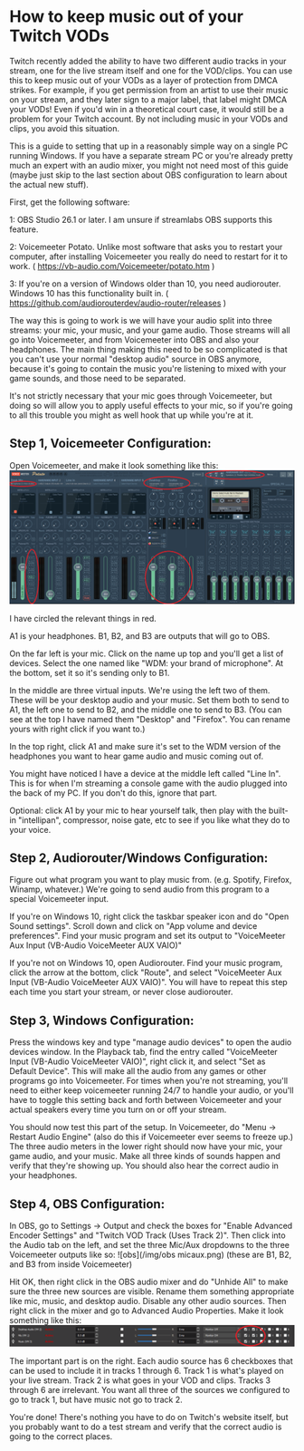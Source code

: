 # How to keep music out of your Twitch VODs

Twitch recently added the ability to have two different audio tracks in your stream, one for the live stream itself and one for the VOD/clips. You can use this to keep music out of your VODs as a layer of protection from DMCA strikes. For example, if you get permission from an artist to use their music on your stream, and they later sign to a major label, that label might DMCA your VODs! Even if you'd win in a theoretical court case, it would still be a problem for your Twitch account. By not including music in your VODs and clips, you avoid this situation.

This is a guide to setting that up in a reasonably simple way on a single PC running Windows. If you have a separate stream PC or you're already pretty much an expert with an audio mixer, you might not need most of this guide (maybe just skip to the last section about OBS configuration to learn about the actual new stuff).

First, get the following software:

1: OBS Studio 26.1 or later. I am unsure if streamlabs OBS supports this feature.

2: Voicemeeter Potato. Unlike most software that asks you to restart your computer, after installing Voicemeeter you really do need to restart for it to work. ( https://vb-audio.com/Voicemeeter/potato.htm )

3: If you're on a version of Windows older than 10, you need audiorouter. Windows 10 has this functionality built in. ( https://github.com/audiorouterdev/audio-router/releases )

The way this is going to work is we will have your audio split into three streams: your mic, your music, and your game audio. Those streams will all go into Voicemeeter, and from Voicemeeter into OBS and also your headphones. The main thing making this need to be so complicated is that you can't use your normal "desktop audio" source in OBS anymore, because it's going to contain the music you're listening to mixed with your game sounds, and those need to be separated. 

It's not strictly necessary that your mic goes through Voicemeeter, but doing so will allow you to apply useful effects to your mic, so if you're going to all this trouble you might as well hook that up while you're at it.

## Step 1, Voicemeeter Configuration:

Open Voicemeeter, and make it look something like this: ![voicemeeter](/img/voicemeeter.png)

I have circled the relevant things in red. 

A1 is your headphones. B1, B2, and B3 are outputs that will go to OBS.

On the far left is your mic. Click on the name up top and you'll get a list of devices. Select the one named like "WDM: your brand of microphone". At the bottom, set it so it's sending only to B1.

In the middle are three virtual inputs. We're using the left two of them. These will be your desktop audio and your music. Set them both to send to A1, the left one to send to B2, and the middle one to send to B3. (You can see at the top I have named them "Desktop" and "Firefox". You can rename yours with right click if you want to.)

In the top right, click A1 and make sure it's set to the WDM version of the headphones you want to hear game audio and music coming out of.

You might have noticed I have a device at the middle left called "Line In". This is for when I'm streaming a console game with the audio plugged into the back of my PC. If you don't do this, ignore that part.

Optional: click A1 by your mic to hear yourself talk, then play with the built-in "intellipan", compressor, noise gate, etc to see if you like what they do to your voice.

## Step 2, Audiorouter/Windows Configuration:

Figure out what program you want to play music from. (e.g. Spotify, Firefox, Winamp, whatever.) We're going to send audio from this program to a special Voicemeeter input.

If you're on Windows 10, right click the taskbar speaker icon and do "Open Sound settings". Scroll down and click on "App volume and device preferences". Find your music program and set its output to "VoiceMeeter Aux Input (VB-Audio VoiceMeeter AUX VAIO)"

If you're not on Windows 10, open Audiorouter. Find your music program, click the arrow at the bottom, click "Route", and select "VoiceMeeter Aux Input (VB-Audio VoiceMeeter AUX VAIO)". You will have to repeat this step each time you start your stream, or never close audiorouter.

## Step 3, Windows Configuration:

Press the windows key and type "manage audio devices" to open the audio devices window. In the Playback tab, find the entry called "VoiceMeeter Input (VB-Audio VoiceMeeter VAIO)", right click it, and select "Set as Default Device". This will make all the audio from any games or other programs go into Voicemeeter. For times when you're not streaming, you'll need to either keep voicemeeter running 24/7 to handle your audio, or you'll have to toggle this setting back and forth between Voicemeeter and your actual speakers every time you turn on or off your stream. 

You should now test this part of the setup. In Voicemeeter, do "Menu -> Restart Audio Engine" (also do this if Voicemeeter ever seems to freeze up.) The three audio meters in the lower right should now have your mic, your game audio, and your music. Make all three kinds of sounds happen and verify that they're showing up. You should also hear the correct audio in your headphones.

## Step 4, OBS Configuration:

In OBS, go to Settings -> Output and check the boxes for "Enable Advanced Encoder Settings" and "Twitch VOD Track (Uses Track 2)". Then click into the Audio tab on the left, and set the three Mic/Aux dropdowns to the three Voicemeeter outputs like so: ![obs](/img/obs micaux.png)
(these are B1, B2, and B3 from inside Voicemeeter)

Hit OK, then right click in the OBS audio mixer and do "Unhide All" to make sure the three new sources are visible. Rename them something appropriate like mic, music, and desktop audio. Disable any other audio sources. Then right click in the mixer and go to Advanced Audio Properties. Make it look something like this: ![obs](/img/obsadvanced.png)

The important part is on the right. Each audio source has 6 checkboxes that can be used to include it in tracks 1 through 6. Track 1 is what's played on your live stream. Track 2 is what goes in your VOD and clips. Tracks 3 through 6 are irrelevant. You want all three of the sources we configured to go to track 1, but have music not go to track 2.

You're done! There's nothing you have to do on Twitch's website itself, but you probably want to do a test stream and verify that the correct audio is going to the correct places.
